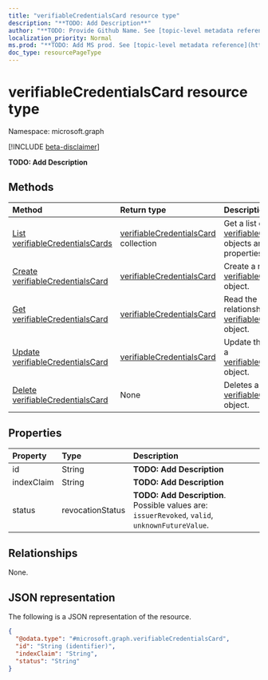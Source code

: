 ```yaml
---
title: "verifiableCredentialsCard resource type"
description: "**TODO: Add Description**"
author: "**TODO: Provide Github Name. See [topic-level metadata reference](https://msgo.azurewebsites.net/add/document/guidelines/metadata.html#topic-level-metadata)**"
localization_priority: Normal
ms.prod: "**TODO: Add MS prod. See [topic-level metadata reference](https://msgo.azurewebsites.net/add/document/guidelines/metadata.html#topic-level-metadata)**"
doc_type: resourcePageType
---
```


# verifiableCredentialsCard resource type

Namespace: microsoft.graph

[!INCLUDE [beta-disclaimer](../../includes/beta-disclaimer.md)]

**TODO: Add Description**

## Methods
|Method|Return type|Description|
|:---|:---|:---|
|[List verifiableCredentialsCards](../api/verifiablecredentialscard-list.md)|[verifiableCredentialsCard](../resources/verifiablecredentialscard.md) collection|Get a list of the [verifiableCredentialsCard](../resources/verifiablecredentialscard.md) objects and their properties.|
|[Create verifiableCredentialsCard](../api/verifiablecredentialscard-create.md)|[verifiableCredentialsCard](../resources/verifiablecredentialscard.md)|Create a new [verifiableCredentialsCard](../resources/verifiablecredentialscard.md) object.|
|[Get verifiableCredentialsCard](../api/verifiablecredentialscard-get.md)|[verifiableCredentialsCard](../resources/verifiablecredentialscard.md)|Read the properties and relationships of a [verifiableCredentialsCard](../resources/verifiablecredentialscard.md) object.|
|[Update verifiableCredentialsCard](../api/verifiablecredentialscard-update.md)|[verifiableCredentialsCard](../resources/verifiablecredentialscard.md)|Update the properties of a [verifiableCredentialsCard](../resources/verifiablecredentialscard.md) object.|
|[Delete verifiableCredentialsCard](../api/verifiablecredentialscard-delete.md)|None|Deletes a [verifiableCredentialsCard](../resources/verifiablecredentialscard.md) object.|

## Properties
|Property|Type|Description|
|:---|:---|:---|
|id|String|**TODO: Add Description**|
|indexClaim|String|**TODO: Add Description**|
|status|revocationStatus|**TODO: Add Description**. Possible values are: `issuerRevoked`, `valid`, `unknownFutureValue`.|

## Relationships
None.

## JSON representation
The following is a JSON representation of the resource.
<!-- {
  "blockType": "resource",
  "keyProperty": "id",
  "@odata.type": "microsoft.graph.verifiableCredentialsCard",
  "openType": false
}
-->
``` json
{
  "@odata.type": "#microsoft.graph.verifiableCredentialsCard",
  "id": "String (identifier)",
  "indexClaim": "String",
  "status": "String"
}
```

